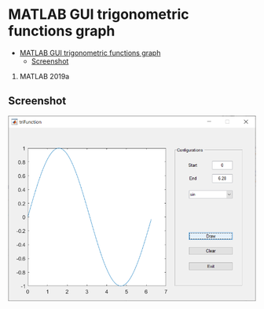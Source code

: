 # MATLAB GUI trigonometric functions graph

<!-- TOC -->

- [MATLAB GUI trigonometric functions graph](#matlab-gui-trigonometric-functions-graph)
    - [Screenshot](#screenshot)

<!-- /TOC -->

1. MATLAB 2019a

## Screenshot

![program](triFunction_screenshot.png)
